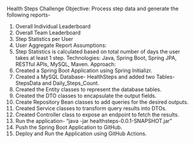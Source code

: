 Health Steps Challenge
Objective: Process step data and generate the following reports-
1.	Overall Individual Leaderboard
2.	Overall Team Leaderboard
3.	Step Statistics per User
4.	User Aggregate Report
Assumptions:
1.	Step Statistics is calculated based on total number of days the user takes at least 1 step.
Technologies: Java, Spring Boot, Spring JPA, RESTful APIs, MySQL, Maven.
Approach:
1.	Created a Spring Boot Application using Spring Initializr.
2.	Created a MySQL Database- HealthSteps and added two Tables- StepsData and Daily_Steps_Count.
3.	Created the Entity classes to represent the database tables.
4.	Created the DTO classes to encapsulate the output fields.
5.	Create Repository Bean classes to add queries for the desired outputs.
6.	Created Service classes to transform query results into DTOs.
7.	Created Controller class to expose an endpoint to fetch the results.
8.	Run the application- “java -jar healthsteps-0.0.1-SNAPSHOT.jar”
9.	Push the Spring Boot Application to GitHub.
10.	Deploy and Run the Application using GitHub Actions.
